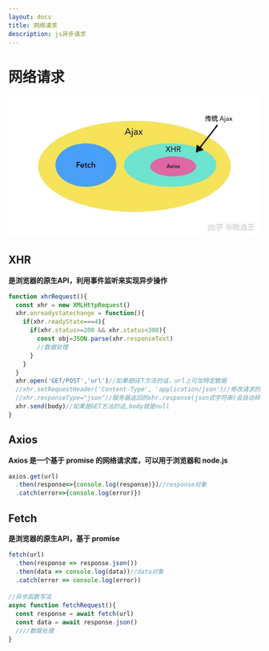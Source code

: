 ```yaml
---
layout: docs
title: 网络请求
description: js异步请求
---
```


# 网络请求

![关系图](./img/2.png)

## XHR

**是浏览器的原生API，利用事件监听来实现异步操作**

``` javascript
function xhrRequest(){
  const xhr = new XMLHttpRequest()
  xhr.onreadystatechange = function(){
    if(xhr.readyState===4){
      if(xhr.status>=200 && xhr.status<300){
        const obj=JSON.parse(xhr.responseText)
        //数据处理
      }
    }
  }
  xhr.open('GET/POST','url')//如果是GET方法的话，url上可加特定数据
  //xhr.setRequestHeader('Content-Type', 'application/json')//修改请求的头部信息
  //xhr.responseType="json"//服务器返回的xhr.response(json式字符串)会自动转换成对象
  xhr.send(body)//如果是GET方法的话,body就是null
}
```

## Axios

**Axios 是一个基于 promise 的网络请求库，可以用于浏览器和 node.js**

``` javascript
axios.get(url)
  .then(response=>{console.log(response)})//response对象
  .catch(error=>{console.log(error)})
```

## Fetch

**是浏览器的原生API，基于 promise**

``` javascript
fetch(url)
  .then(response => response.json())
  .then(data => console.log(data))//data对象
  .catch(error => console.log(error))

//异步函数写法
async function fetchRequest(){
  const response = await fetch(url)
  const data = await response.json()
  ////数据处理
}
```
